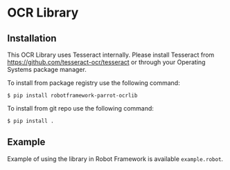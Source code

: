 # OCR Library

## Installation

This OCR Library uses Tesseract internally. Please install Tesseract from
https://github.com/tesseract-ocr/tesseract or through your Operating Systems
package manager.

To install from package registry use the following command:

```
$ pip install robotframework-parrot-ocrlib
```

To install from git repo use the following command:

```
$ pip install .
```
    
## Example

Example of using the library in Robot Framework is available `example.robot`.

